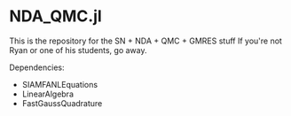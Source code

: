 # NDA_QMC.jl
This is the repository for the SN + NDA + QMC + GMRES stuff
If you're not Ryan or one of his students, go away.

Dependencies:
- SIAMFANLEquations
- LinearAlgebra
- FastGaussQuadrature
